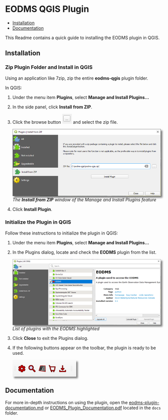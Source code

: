 EODMS QGIS Plugin
=================

- [Installation](#Installation)
- [Documentation](#documentation)

This Readme contains a quick guide to installing the EODMS plugin in QGIS.

## Installation

### Zip Plugin Folder and Install in QGIS

Using an application like 7zip, zip the entire **eodms-qgis** plugin folder.

In QGIS:

1. Under the menu item **Plugins**, select **Manage and Install Plugins...**
2. In the side panel, click **Install from ZIP**.
3. Click the browse button <kbd>![Browse Button](./docs/images/browse-button.png)</kbd> and select the zip file.

    <img src="./docs/images/install-plugin-window.png" alt="Install Plugin Window" title="The Install from ZIP window of the Manage and Install Plugins feature" style="box-shadow:5px 5px 5px grey;"><br>
    *The **Install from ZIP** window of the Manage and Install Plugins feature*

4. Click **Install Plugin**.

### Initialize the Plugin in QGIS

Follow these instructions to initialize the plugin in QGIS:

1. Under the menu item **Plugins**, select **Manage and Install Plugins...**
2. In the Plugins dialog, locate and check the **EODMS** plugin from the list.

	<img src="./docs/images/plugin-list.png" title="List of plugins with the EODMS highlighted" style="box-shadow:5px 5px 5px grey;"><br>
    *List of plugins with the EODMS highlighted*

3. Click **Close** to exit the Plugins dialog.
4. If the following buttons appear on the toolbar, the plugin is ready to be used.

	<img title="EODMS Toolbar" src="./docs/images/eodms-toolbar.png" style="box-shadow: 5px 5px 5px grey;">

## Documentation

For more in-depth instructions on using the plugin, open the [eodms-plugin-documentation.md](docs/eodms-plugin-documentation.md) or [EODMS_Plugin_Documentation.pdf](docs/EODMS_Plugin_Documentation.pdf) located in the ```docs``` folder.
